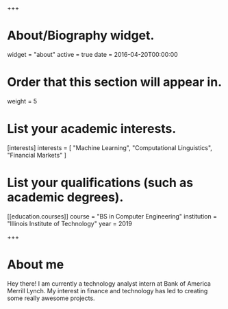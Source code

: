 +++
# About/Biography widget.
widget = "about"
active = true
date = 2016-04-20T00:00:00

# Order that this section will appear in.
weight = 5

# List your academic interests.
[interests]
  interests = [
    "Machine Learning",
    "Computational Linguistics",
    "Financial Markets"
  ]

# List your qualifications (such as academic degrees).
[[education.courses]]
  course = "BS in Computer Engineering"
  institution = "Illinois Institute of Technology"
  year = 2019

+++

# About me

Hey there! I am currently a technology analyst intern at Bank of America Merrill Lynch. My interest in finance and technology has led to creating some really awesome projects.
